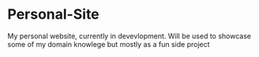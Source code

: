 # Personal-Site

My personal website, currently in devevlopment. Will be used to showcase some of my domain knowlege but mostly as a fun side project
